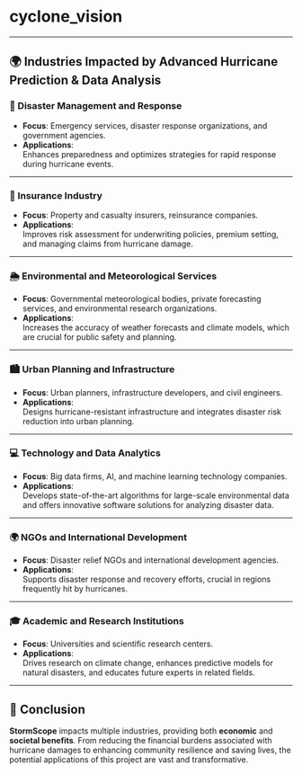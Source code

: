 # cyclone_vision

---

## 🌍 Industries Impacted by Advanced Hurricane Prediction & Data Analysis

### 🚨 Disaster Management and Response
- **Focus**: Emergency services, disaster response organizations, and government agencies.
- **Applications**:  
  Enhances preparedness and optimizes strategies for rapid response during hurricane events.

---

### 💼 Insurance Industry
- **Focus**: Property and casualty insurers, reinsurance companies.
- **Applications**:  
  Improves risk assessment for underwriting policies, premium setting, and managing claims from hurricane damage.

---

### 🌦️ Environmental and Meteorological Services
- **Focus**: Governmental meteorological bodies, private forecasting services, and environmental research organizations.
- **Applications**:  
  Increases the accuracy of weather forecasts and climate models, which are crucial for public safety and planning.

---

### 🏙️ Urban Planning and Infrastructure
- **Focus**: Urban planners, infrastructure developers, and civil engineers.
- **Applications**:  
  Designs hurricane-resistant infrastructure and integrates disaster risk reduction into urban planning.

---

### 💻 Technology and Data Analytics
- **Focus**: Big data firms, AI, and machine learning technology companies.
- **Applications**:  
  Develops state-of-the-art algorithms for large-scale environmental data and offers innovative software solutions for analyzing disaster data.

---

### 🌍 NGOs and International Development
- **Focus**: Disaster relief NGOs and international development agencies.
- **Applications**:  
  Supports disaster response and recovery efforts, crucial in regions frequently hit by hurricanes.

---

### 🎓 Academic and Research Institutions
- **Focus**: Universities and scientific research centers.
- **Applications**:  
  Drives research on climate change, enhances predictive models for natural disasters, and educates future experts in related fields.

---

## 🌟 Conclusion
**StormScope** impacts multiple industries, providing both **economic** and **societal benefits**. From reducing the financial burdens associated with hurricane damages to enhancing community resilience and saving lives, the potential applications of this project are vast and transformative.


